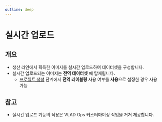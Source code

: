 ```yaml
---
outline: deep
---
```


# 실시간 업로드


## 개요
- 생산 라인에서 획득한 이미지를 실시간 업로드하여 데이터셋을 구성합니다.
- 실시간 업로드되는 이미지는 **전역 데이터셋** 에 탑재됩니다.
  - [프로젝트 생성](./project-create) 단계에서 **전역 레이블링** 사용 여부를 **사용**으로 설정한 경우 사용 가능


## 참고
- 실시간 업로드 기능의 적용은 VLAD Ops 커스터마이징 작업을 거쳐 제공합니다.


